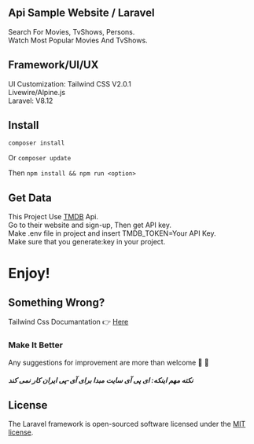 ## Api Sample Website / Laravel

Search For Movies, TvShows, Persons.<br/> 
Watch Most Popular Movies And TvShows.

## Framework/UI/UX

UI Customization: Tailwind CSS V2.0.1<br/>
Livewire/Alpine.js<br/>
Laravel: V8.12

## Install

```composer install```

Or 
```composer update```

Then
```npm install && npm run <option>```

## Get Data

This Project Use <a href="www.themoviedb.org">TMDB</a> Api.<br/>Go to their website and sign-up, Then get API key.<br/> Make .env file in project and insert TMDB_TOKEN=Your API Key.<br/>Make sure that you generate:key in your project.

# Enjoy!

## Something Wrong?
Tailwind Css Documantation :point_right: <a href="https://tailwindcss.com/docs/guides/laravel">Here</a>


### Make It Better

Any suggestions for improvement are more than welcome :bug: :hammer:

##### نکته مهم اینکه: ای پی آی سایت مبدا برای آی-پی ایران کار نمی کند

## License

The Laravel framework is open-sourced software licensed under the [MIT license](https://opensource.org/licenses/MIT).

